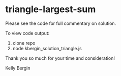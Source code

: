 # triangle-largest-sum

Please see the code for full commentary on solution. 

To view code output:
1. clone repo
2. node kbergin_solution_triangle.js

Thank you so much for your time and consideration! 

Kelly Bergin
